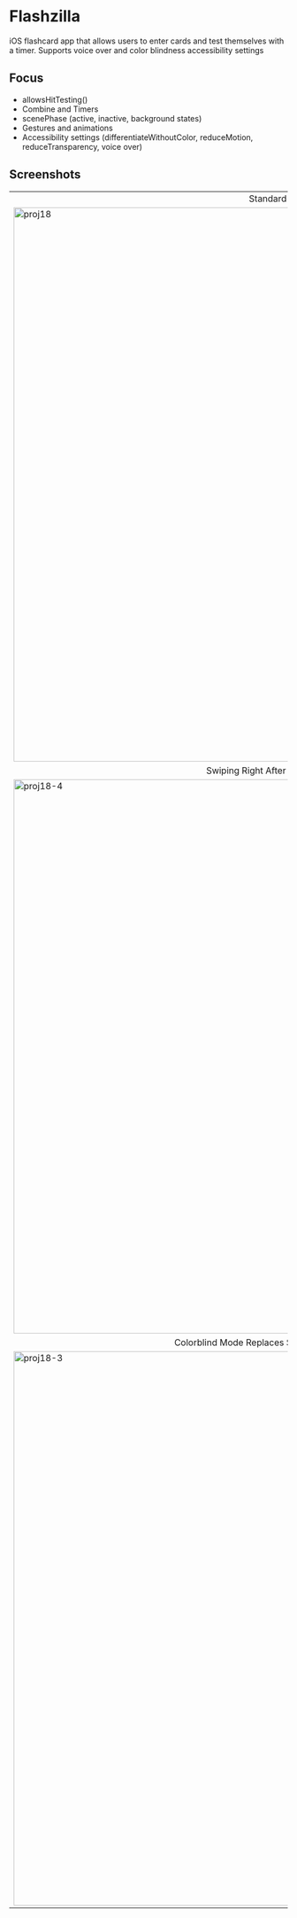 # Flashzilla
iOS flashcard app that allows users to enter cards and test themselves with a timer.  Supports voice over and color blindness accessibility settings

## Focus
* allowsHitTesting()
* Combine and Timers
* scenePhase (active, inactive, background states)
* Gestures and animations
* Accessibility settings (differentiateWithoutColor, reduceMotion, reduceTransparency, voice over)

## Screenshots
<table>
  <tr>
    <td align="middle">Standard Quiz View</td>
    <td align="middle">Swiping Left After Answering Incorrectly</td>
  </tr>
  <tr>
    <td><img width="1000" alt="proj18" src="https://user-images.githubusercontent.com/29722295/213301321-36c1c176-3f3a-4500-b85d-7ec91d0ce885.png"/></td>
    <td><img width="1000" alt="proj18-5" src="https://user-images.githubusercontent.com/29722295/213304034-e52052c7-1fb9-470c-9e45-4e917152884c.png"/></td>
  </tr>
  <tr>
    <td align="middle">Swiping Right After Answering Correctly</td>
    <td align="middle">Adding a New Flashcard</td>
  </tr>
  <tr>
    <td><img width="1000" alt="proj18-4" src="https://user-images.githubusercontent.com/29722295/213304020-23b3ba23-6d99-48cd-92e4-e65a1b479965.png"/></td>
    <td><img width="1000" alt="proj18-2" src="https://user-images.githubusercontent.com/29722295/213301503-ae492155-f216-4bc0-b327-9d7d225c0add.png"/></td>
  </tr>
  <tr>
    <td align="middle">Colorblind Mode Replaces Swiping/Colors With Buttons</td>
  </tr>
  <tr>
    <td><img width="1000" alt="proj18-3" src="https://user-images.githubusercontent.com/29722295/213301554-c4732ee0-0be6-4128-8f04-7c4cd324579a.png"/></td>
  </tr>
</table>


